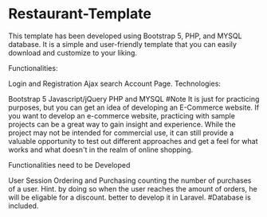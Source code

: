 # Restaurant-Template
This template has been developed using Bootstrap 5, PHP, and MYSQL database. It is a simple and user-friendly template that you can easily download and customize to your liking.

Functionalities:

Login and Registration
Ajax search
Account Page.
Technologies:

Bootstrap 5
Javascript/jQuery
PHP and MYSQL
#Note It is just for practicing purposes, but you can get an idea of developing an E-Commerce website. If you want to develop an e-commerce website, practicing with sample projects can be a great way to gain insight and experience. While the project may not be intended for commercial use, it can still provide a valuable opportunity to test out different approaches and get a feel for what works and what doesn't in the realm of online shopping.

Functionalities need to be Developed

User Session
Ordering and Purchasing
counting the number of purchases of a user. Hint. by doing so when the user reaches the amount of orders, he will be eligable for a discount.
better to develop it in Laravel.
#Database is included.

